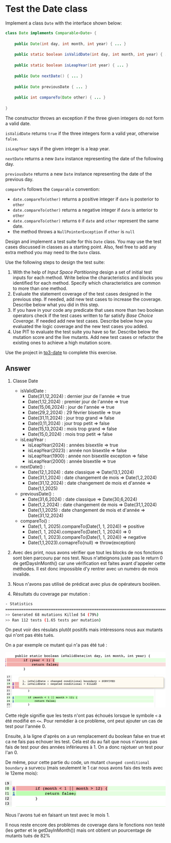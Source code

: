 # Test the Date class

Implement a class `Date` with the interface shown below:

```java
class Date implements Comparable<Date> {

    public Date(int day, int month, int year) { ... }

    public static boolean isValidDate(int day, int month, int year) { ... }

    public static boolean isLeapYear(int year) { ... }

    public Date nextDate() { ... }

    public Date previousDate { ... }

    public int compareTo(Date other) { ... }

}
```

The constructor throws an exception if the three given integers do not form a valid date.

`isValidDate` returns `true` if the three integers form a valid year, otherwise `false`.

`isLeapYear` says if the given integer is a leap year.

`nextDate` returns a new `Date` instance representing the date of the following day.

`previousDate` returns a new `Date` instance representing the date of the previous day.

`compareTo` follows the `Comparable` convention:

* `date.compareTo(other)` returns a positive integer if `date` is posterior to `other`
* `date.compareTo(other)` returns a negative integer if `date` is anterior to `other`
* `date.compareTo(other)` returns `0` if `date` and `other` represent the same date.
* the method throws a `NullPointerException` if `other` is `null` 

Design and implement a test suite for this `Date` class.
You may use the test cases discussed in classes as a starting point. 
Also, feel free to add any extra method you may need to the `Date` class.


Use the following steps to design the test suite:

1. With the help of *Input Space Partitioning* design a set of initial test inputs for each method. Write below the characteristics and blocks you identified for each method. Specify which characteristics are common to more than one method.
2. Evaluate the statement coverage of the test cases designed in the previous step. If needed, add new test cases to increase the coverage. Describe below what you did in this step.
3. If you have in your code any predicate that uses more than two boolean operators check if the test cases written to far satisfy *Base Choice Coverage*. If needed add new test cases. Describe below how you evaluated the logic coverage and the new test cases you added.
4. Use PIT to evaluate the test suite you have so far. Describe below the mutation score and the live mutants. Add new test cases or refactor the existing ones to achieve a high mutation score.

Use the project in [tp3-date](../code/tp3-date) to complete this exercise.

## Answer

1. Classe Date
    * isValidDate :
      * Date(31,12,2024) : dernier jour de l'année => true
      * Date(1,12,2024) : premier jour de l'année => true
      * Date(15,06,2024) : jour de l'année => true
      * Date(29,2,2024) : 29 février bisextile => true
      * Date(31,11,2024) : jour trop grand => false
      * Date(0,11,2024) : jour trop petit => false
      * Date(15,13,2024) : mois trop grand => false
      * Date(15,0,2024) : mois trop petit => false
    * isLeapYear :
      * isLeapYear(2024) : années bisextile => true
      * isLeapYear(2023) : année non bisextile => false
      * isLeapYear(1900) : année non bisextile exception => false
      * isLeapYear(2000) : année bisextile => true
    * nextDate() :
      * Date(12,1,2024) : date classique => Date(13,1,2024)
      * Date(31,1,2024) : date changement de mois => Date(1,2,2024)
      * Date(31,12,2024) : date changement de mois et d'année => Date(1,1,2025)
    * previousDate() :
      * Date(31,6,2024) : date classique => Date(30,6,2024)
      * Date(1,2,2024) : date changement de mois => Date(31,1,2024)
      * Date(1,1,2025) : date changement de mois et d'année => Date(31,12,2024)
    * compareTo() :
      * Date(1, 1, 2025).compareTo(Date(1, 1, 2024)) => positive
      * Date(1, 1, 2024).compareTo(Date(1, 1, 2024)) => 0
      * Date(1, 1, 2023).compareTo(Date(1, 1, 2024)) => negative
      * Date(1,1,2023).comapreTo(null) => throw(exception)

2. Avec des print, nous avons vérifier que tout les blocks de nos fonctions sont bien parcouru par nos test. Nous n'atteignons juste pas le return 0 de getDaysInMonth() car une vérification est faites avant d'appeler cette méthodes. Il est donc impossible d'y rentrer avec un numéro de mois invalide.

3. Nous n'avons pas utilisé de prédicat avec plus de opérateurs booléen.

4. Résultats du coverage par mutation :

```bash
- Statistics
================================================================================
>> Generated 68 mutations Killed 54 (79%)
>> Ran 112 tests (1.65 tests per mutation)
```

On peut voir des résulats plutôt positifs mais intéressons nous aux mutants qui n'ont pas étés tués.

On a par exemple ce mutant qui n'a pas été tué :

![alt text](image-1.png)
![alt text](image.png)

Cette règle signifie que les tests n'ont pas échoués lorsque le symbole `<` a été modifié en `<=`. Pour remédier à ce problème, ont peut ajouter un cas de test pour l'année 0.

Ensuite, à la ligne d'après on a un remplacement du boolean false en true et ca ne fais pas echouer les test. Cela est du au fait que nous n'avons pas fais de test pour des années inférieures à 1. On a donc rajotuer un test pour l'an 0.

De même, pour cette partie du code, un mutant `changed conditional boundary` a survecu (mais seulement le 1 car nous avons fais des tests avec le 12eme mois): 

![alt text](image-2.png)

Nous l'avons tué en faisant un test avec le mois 1.

Il nous reste encore des problèmes de coverage dans le fonctions non testé (les getter et le getDayInMonth()) mais ont obtient un pourcentage de mutants tués de  82%
